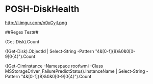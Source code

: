 # POSH-DiskHealth

http://i.imgur.com/n0xCyjI.png

##Regex Test##

(Get-Disk).Count

((Get-Disk).ObjectId | Select-String -Pattern "4&[0-f]{8}&0&0[0-9]0{4}").Count

((Get-CimInstance -Namespace root\wmi -Class MSStorageDriver_FailurePredictStatus).InstanceName | Select-String -Pattern "4&[0-f]{8}&0&0[0-9]0{4}").Count
